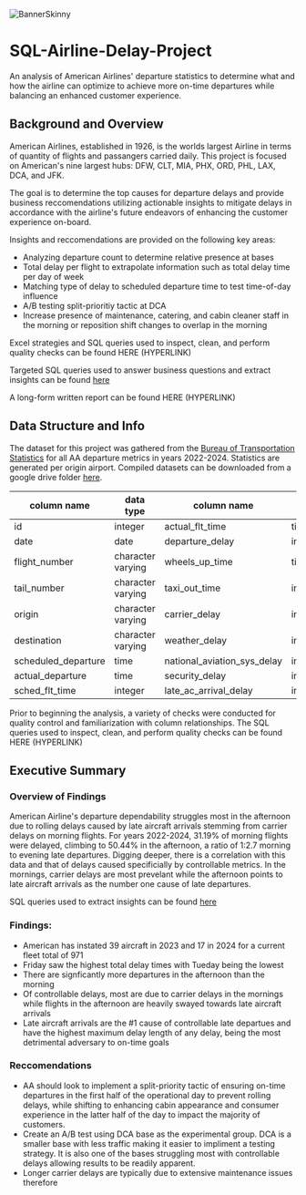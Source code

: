![BannerSkinny](https://github.com/user-attachments/assets/0227b5ef-e000-4477-b5fd-357d38fb2937)

# SQL-Airline-Delay-Project

An analysis of American Airlines' departure statistics to determine what and how the airline can optimize to achieve more on-time departures while balancing an enhanced customer experience.

## Background and Overview
American Airlines, established in 1926, is the worlds largest Airline in terms of quantity of flights and passangers carried daily. This project is focused on American's nine largest hubs: DFW, CLT, MIA, PHX, ORD, PHL, LAX, DCA, and JFK.

The goal is to determine the top causes for departure delays and provide business reccomendations utilizing actionable insights to mitigate delays in accordance with the airline's future endeavors of enhancing the customer experience on-board. 

Insights and reccomendations are provided on the following key areas:
- Analyzing departure count to determine relative presence at bases
- Total delay per flight to extrapolate information such as total delay time per day of week
- Matching type of delay to scheduled departure time to test time-of-day influence
- A/B testing split-prioritiy tactic at DCA
- Increase presence of maintenance, catering, and cabin cleaner staff in the morning or reposition shift changes to overlap in the morning

Excel strategies and SQL queries used to inspect, clean, and perform quality checks can be found HERE (HYPERLINK)
 
Targeted SQL queries used to answer business questions and extract insights can be found [here](https://github.com/MichaelZaniewski/SQL-Airline-Delay-Project/blob/main/SQL%20Analysis%20Queries.md) 

A long-form written report can be found HERE (HYPERLINK)

## Data Structure and Info
The dataset for this project was gathered from the [Bureau of Transportation Statistics](https://www.transtats.bts.gov/ontime/departures.aspx) for all AA departure metrics in years 2022-2024. Statistics are generated per origin airport. Compiled datasets can be downloaded from a google drive folder [here](https://drive.google.com/drive/folders/149eeRoGHqdNVELTDj48WXwkjbDq19Gq3?usp=drive_link).

|   column name       |     data type     |     column name     | data type           |   
|  -------------------| ------------------| ------------------- |---------------------|           
|         id          |     integer       |  actual_flt_time    | time                |
|       date          |       date        |  departure_delay    | integer             |
|   flight_number     |character varying  |    wheels_up_time   | time                |
|    tail_number      | character varying |     taxi_out_time   | integer             |
|      origin         |character varying  |     carrier_delay   | integer             |
|   destination       | character varying | weather_delay       |  integer            |
| scheduled_departure |       time        | national_aviation_sys_delay| integer      |
| actual_departure    |       time        | security_delay      | integer             |
| sched_flt_time      |       integer     | late_ac_arrival_delay| integer            |


Prior to beginning the analysis, a variety of checks were conducted for quality control and familiarization with column relationships. The SQL queries used to inspect, clean, and perform quality checks can be found HERE (HYPERLINK)

## Executive Summary
### Overview of Findings
American Airline's departure dependability struggles most in the afternoon due to rolling delays caused by late aircraft arrivals stemming from carrier delays on morning flights. For years 2022-2024, 31.19% of morning flights were delayed, climbing to 50.44% in the afternoon, a ratio of 1:2.7 morning to evening late departures. Digging deeper, there is a correlation with this data and that of delays caused specificially by controllable metrics. In the mornings, carrier delays are most prevelant while the afternoon points to late aircraft arrivals as the number one cause of late departures. 

SQL queries used to extract insights can be found [here](https://github.com/MichaelZaniewski/SQL-Airline-Delay-Project/blob/main/SQL%20Analysis%20Queries.md)

### Findings:
- American has instated 39 aircraft in 2023 and 17 in 2024 for a current fleet total of 971
- Friday saw the highest total delay times with Tueday being the lowest 
- There are signficantly more departures in the afternoon than the morning 
- Of controllable delays, most are due to carrier delays in the mornings while flights in the afternoon are heavily swayed towards late aircraft arrivals
- Late aircraft arrivals are the #1 cause of controllable late departues and have the highest maximum delay length of any delay, being the most detrimental adversary to on-time goals
  
### Reccomendations
- AA should look to implement a split-priority tactic of ensuring on-time departures in the first half of the operational day to prevent rolling delays, while shifting to enhancing cabin appearance and consumer experience in the latter half of the day to impact the majority of customers.
- Create an A/B test using DCA base as the experimental group. DCA is a smaller base with less traffic making it easier to impliment a testing strategy. It is also one of the bases struggling most with controllable delays allowing results to be readily apparent.
- Longer carrier delays are typically due to extensive maintenance issues therefore  


